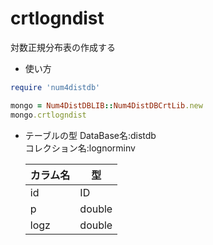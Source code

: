 crtlogndist
===========
対数正規分布表の作成する

* 使い方

```ruby
require 'num4distdb'

mongo = Num4DistDBLIB::Num4DistDBCrtLib.new
mongo.crtlogndist
```

* テーブルの型
  DataBase名:distdb  
  コレクション名:lognorminv  

  |カラム名|型     |
  |--------|------|
  |id      |ID    |
  |p       |double|
  |logz    |double|

